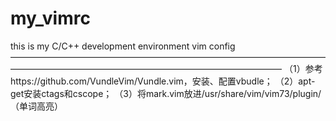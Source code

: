 # my_vimrc
this is my C/C++ development environment vim config
———————————————————————————————————————————————————————————————————
（1）参考https://github.com/VundleVim/Vundle.vim，安装、配置vbudle；
（2）apt-get安装ctags和cscope；
（3）将mark.vim放进/usr/share/vim/vim73/plugin/（单词高亮）
